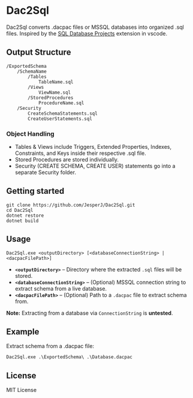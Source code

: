 # Dac2Sql
Dac2Sql converts .dacpac files or MSSQL databases into organized .sql files.
Inspired by the [SQL Database Projects](https://marketplace.visualstudio.com/items?itemName=ms-mssql.sql-database-projects-vscode) extension in vscode.

## Output Structure
```
/ExportedSchema
    /SchemaName
        /Tables
            TableName.sql
        /Views
            ViewName.sql
        /StoredProcedures
            ProcedureName.sql
    /Security
        CreateSchemaStatements.sql
        CreateUserStatements.sql
```

### Object Handling
* Tables & Views include Triggers, Extended Properties, Indexes, Constraints, and Keys inside their respective .sql file.
* Stored Procedures are stored individually.
* Security (CREATE SCHEMA, CREATE USER) statements go into a separate Security folder.

## Getting started
```
git clone https://github.com/JesperJ/Dac2Sql.git
cd Dac2Sql
dotnet restore
dotnet build
```

## Usage
```
Dac2Sql.exe <outputDirectory> [<databaseConnectionString> | <dacpacFilePath>]
```

* **`<outputDirectory>`** – Directory where the extracted `.sql` files will be stored.
* **`<databaseConnectionString>`** – (Optional) MSSQL connection string to extract schema from a live database.
* **`<dacpacFilePath>`** – (Optional) Path to a `.dacpac` file to extract schema from.

**Note:** Extracting from a database via `ConnectionString` is **untested**.

## Example
Extract schema from a .dacpac file:
```
Dac2Sql.exe .\ExportedSchema\ .\Database.dacpac
```

## License
MIT License
